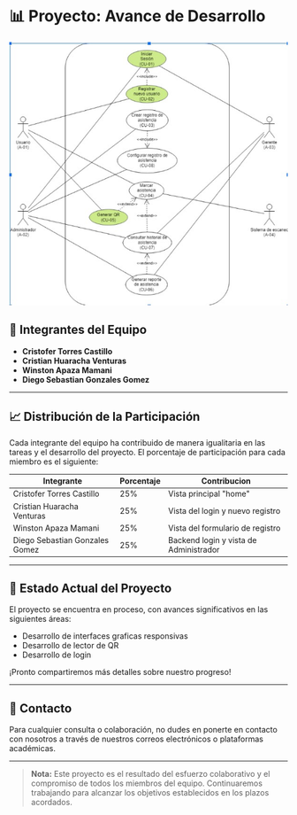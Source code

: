 # 📊 Proyecto: Avance de Desarrollo

![Avance del proyecto](image.jpeg)

## 👥 Integrantes del Equipo

- **Cristofer Torres Castillo**
- **Cristian Huaracha Venturas**
- **Winston Apaza Mamani**
- **Diego Sebastian Gonzales Gomez**

---

## 📈 Distribución de la Participación

Cada integrante del equipo ha contribuido de manera igualitaria en las tareas y el desarrollo del proyecto. El porcentaje de participación para cada miembro es el siguiente:

| Integrante                     | Porcentaje | Contribucion                           |
| ------------------------------ | ---------- | -------------------------------------- |
| Cristofer Torres Castillo      | 25%        | Vista principal "home"                 |
| Cristian Huaracha Venturas     | 25%        | Vista del login y nuevo registro       |
| Winston Apaza Mamani           | 25%        | Vista del formulario de registro       |
| Diego Sebastian Gonzales Gomez | 25%        | Backend login y vista de Administrador |

---

## 🚀 Estado Actual del Proyecto

El proyecto se encuentra en proceso, con avances significativos en las siguientes áreas:

- Desarrollo de interfaces graficas responsivas
- Desarrollo de lector de QR
- Desarrollo de login

¡Pronto compartiremos más detalles sobre nuestro progreso!

---

## 🔗 Contacto

Para cualquier consulta o colaboración, no dudes en ponerte en contacto con nosotros a través de nuestros correos electrónicos o plataformas académicas.

---

> **Nota:** Este proyecto es el resultado del esfuerzo colaborativo y el compromiso de todos los miembros del equipo. Continuaremos trabajando para alcanzar los objetivos establecidos en los plazos acordados.
